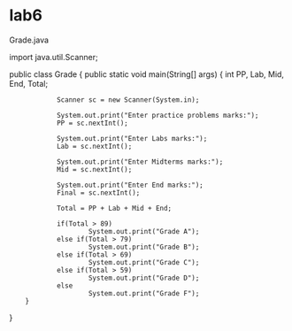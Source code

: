 # lab6
Grade.java

import java.util.Scanner;

public class Grade
{
        public static void main(String[] args) 
        {
                int PP, Lab, Mid, End, Total;

                Scanner sc = new Scanner(System.in);

                System.out.print("Enter practice problems marks:");
                PP = sc.nextInt();

                System.out.print("Enter Labs marks:");
                Lab = sc.nextInt();

                System.out.print("Enter Midterms marks:");
                Mid = sc.nextInt();

                System.out.print("Enter End marks:");
                Final = sc.nextInt();

                Total = PP + Lab + Mid + End;

                if(Total > 89)
                        System.out.print("Grade A");
                else if(Total > 79)
                        System.out.print("Grade B");
                else if(Total > 69)
                        System.out.print("Grade C");
                else if(Total > 59)
                        System.out.print("Grade D");
                else 
                        System.out.print("Grade F");
        }
}
